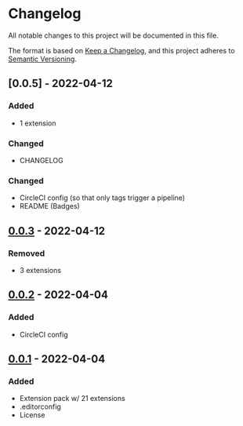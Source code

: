# Changelog

<!-- https://github.com/DavidAnson/markdownlint#rules--aliases-->
<!-- markdownlint-disable MD022 MD024 MD032 -->

All notable changes to this project will be documented in this file.

The format is based on [Keep a Changelog](https://keepachangelog.com/en/1.0.0/),
and this project adheres to [Semantic Versioning](https://semver.org/spec/v2.0.0.html).

<!--
## [Unreleased] - YYYY-MM-DD
### Added
### Changed
### Removed
### Fixed
-->

## [0.0.5] - 2022-04-12
### Added
- 1 extension
### Changed
- CHANGELOG
### Changed
- CircleCI config (so that only tags trigger a pipeline)
- README (Badges)

## [0.0.3] - 2022-04-12
### Removed
- 3 extensions

## [0.0.2] - 2022-04-04
### Added
- CircleCI config

## [0.0.1] - 2022-04-04
### Added
- Extension pack w/ 21 extensions
- .editorconfig
- License

<!-- [Unreleased]: https://github.com/NdagiStanley/essentials-ext-pack/compare/v0.0.4...HEAD -->
[0.0.4]: https://github.com/NdagiStanley/essentials-ext-pack/compare/v0.0.3...v0.0.5
[0.0.3]: https://github.com/NdagiStanley/essentials-ext-pack/compare/v0.0.2...v0.0.3
[0.0.2]: https://github.com/NdagiStanley/essentials-ext-pack/compare/v0.0.1...v0.0.2
[0.0.1]: https://github.com/NdagiStanley/essentials-ext-pack/releases/tag/v0.0.1
